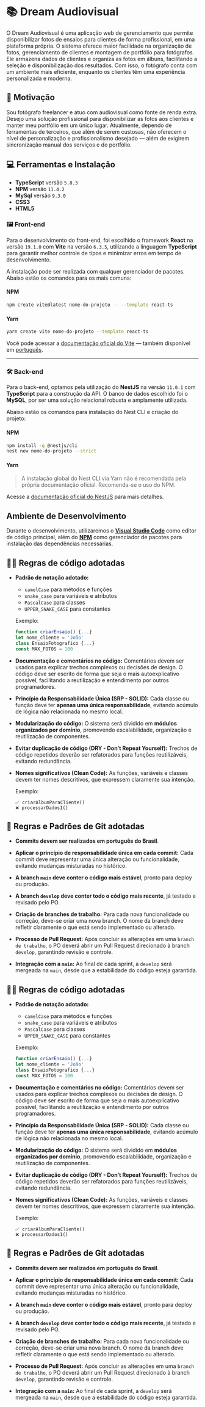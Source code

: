 # 📚 Dream Audiovisual

O Dream Audiovisual é uma aplicação web de gerenciamento que permite disponibilizar fotos de ensaios para clientes de forma profissional, em uma plataforma própria. O sistema oferece maior facilidade na organização de fotos, gerenciamento de clientes e montagem de portfólio para fotógrafos. Ele armazena dados de clientes e organiza as fotos em álbuns, facilitando a seleção e disponibilização dos resultados. Com isso, o fotógrafo conta com um ambiente mais eficiente, enquanto os clientes têm uma experiência personalizada e moderna.

## 🎯 Motivação

Sou fotógrafo freelancer e atuo com audiovisual como fonte de renda extra. Desejo uma solução profissional para disponibilizar as fotos aos clientes e manter meu portfólio em um único lugar. Atualmente, dependo de ferramentas de terceiros, que além de serem custosas, não oferecem o nível de personalização e profissionalismo desejado — além de exigirem sincronização manual dos serviços e do portfólio.

## 💻 Ferramentas e Instalação

- **TypeScript** versão `5.8.3`
- **NPM** versão `11.4.2`
- **MySql** versão `9.3.0`
- **CSS3**
- **HTML5**

### 🖼️ Front-end

Para o desenvolvimento do front-end, foi escolhido o framework **React** na versão `19.1.0` com **Vite** na versão `6.3.5`, utilizando a linguagem **TypeScript** para garantir melhor controle de tipos e minimizar erros em tempo de desenvolvimento.

A instalação pode ser realizada com qualquer gerenciador de pacotes. Abaixo estão os comandos para os mais comuns:

#### **NPM**

```bash
npm create vite@latest nome-do-projeto -- --template react-ts
```

#### **Yarn**

```bash
yarn create vite nome-do-projeto --template react-ts
```

Você pode acessar a [documentação oficial do Vite](https://vite.dev/guide/) — também disponível em [português](https://pt.vite.dev/guide/).

---

### 🛠️ Back-end

Para o back-end, optamos pela utilização do **NestJS** na versão `11.0.1` com **TypeScript** para a construção da API. O banco de dados escolhido foi o **MySQL**, por ser uma solução relacional robusta e amplamente utilizada.

Abaixo estão os comandos para instalação do Nest CLI e criação do projeto:

#### **NPM**

```bash
npm install -g @nestjs/cli
nest new nome-do-projeto --strict
```

#### **Yarn**

> A instalação global do Nest CLI via Yarn não é recomendada pela própria documentação oficial. Recomenda-se o uso do NPM.

Acesse a [documentação oficial do NestJS](https://docs.nestjs.com/) para mais detalhes.

## Ambiente de Desenvolvimento

Durante o desenvolvimento, utilizaremos o [**Visual Studio Code**](https://code.visualstudio.com/) como editor de código principal, além do [**NPM**](https://www.npmjs.com/) como gerenciador de pacotes para instalação das dependências necessárias.

## 🧑‍💻 Regras de código adotadas

- **Padrão de notação adotado:**
    - `camelCase` para métodos e funções
    - `snake_case` para variáveis e atributos
    - `PascalCase` para classes
    - `UPPER_SNAKE_CASE` para constantes

    Exemplo:

    ```javascript
    function criarEnsaio() {...}
    let nome_cliente = 'João'
    class EnsaioFotografico {...}
    const MAX_FOTOS = 100
    ```

- **Documentação e comentários no código:** Comentários devem ser usados para explicar trechos complexos ou decisões de design. O código deve ser escrito de forma que seja o mais autoexplicativo possível, facilitando a reutilização e entendimento por outros programadores.

- **Princípio da Responsabilidade Única (SRP - SOLID):** Cada classe ou função deve ter **apenas uma única responsabilidade**, evitando acúmulo de lógica não relacionada no mesmo local.

- **Modularização do código:** O sistema será dividido em **módulos organizados por domínio**, promovendo escalabilidade, organização e reutilização de componentes.

- **Evitar duplicação de código (DRY - Don’t Repeat Yourself):** Trechos de código repetidos deverão ser refatorados para funções reutilizáveis, evitando redundância.

- **Nomes significativos (Clean Code):** As funções, variáveis e classes devem ter nomes descritivos, que expressem claramente sua intenção.

    Exemplo:

    ```
    ✅ criarAlbumParaCliente()
    ❌ processarDados1()
    ```

## 🌱 Regras e Padrões de Git adotadas

- **Commits devem ser realizados em português do Brasil**.

- **Aplicar o princípio de responsabilidade única em cada commit:** Cada commit deve representar uma única alteração ou funcionalidade, evitando mudanças misturadas no histórico.

- **A branch `main` deve conter o código mais estável**, pronto para deploy ou produção.

- **A branch `develop` deve conter todo o código mais recente**, já testado e revisado pelo PO.

- **Criação de branches de trabalho:** Para cada nova funcionalidade ou correção, deve-se criar uma nova branch. O nome da branch deve refletir claramente o que está sendo implementado ou alterado.

- **Processo de Pull Request:** Após concluir as alterações em uma `branch de trabalho`, o PO deverá abrir um Pull Request direcionado à branch `develop`, garantindo revisão e controle.

- **Integração com a `main`:** Ao final de cada sprint, a `develop` será mergeada na `main`, desde que a estabilidade do código esteja garantida.

## 🧑‍💻 Regras de código adotadas

- **Padrão de notação adotado:**
    - `camelCase` para métodos e funções
    - `snake_case` para variáveis e atributos
    - `PascalCase` para classes
    - `UPPER_SNAKE_CASE` para constantes

    Exemplo:

    ```javascript
    function criarEnsaio() {...}
    let nome_cliente = 'João'
    class EnsaioFotografico {...}
    const MAX_FOTOS = 100
    ```

- **Documentação e comentários no código:** Comentários devem ser usados para explicar trechos complexos ou decisões de design. O código deve ser escrito de forma que seja o mais autoexplicativo possível, facilitando a reutilização e entendimento por outros programadores.

- **Princípio da Responsabilidade Única (SRP - SOLID):** Cada classe ou função deve ter **apenas uma única responsabilidade**, evitando acúmulo de lógica não relacionada no mesmo local.

- **Modularização do código:** O sistema será dividido em **módulos organizados por domínio**, promovendo escalabilidade, organização e reutilização de componentes.

- **Evitar duplicação de código (DRY - Don’t Repeat Yourself):** Trechos de código repetidos deverão ser refatorados para funções reutilizáveis, evitando redundância.

- **Nomes significativos (Clean Code):** As funções, variáveis e classes devem ter nomes descritivos, que expressem claramente sua intenção.

    Exemplo:

    ```
    ✅ criarAlbumParaCliente()
    ❌ processarDados1()
    ```

## 🌱 Regras e Padrões de Git adotadas

- **Commits devem ser realizados em português do Brasil**.

- **Aplicar o princípio de responsabilidade única em cada commit:** Cada commit deve representar uma única alteração ou funcionalidade, evitando mudanças misturadas no histórico.

- **A branch `main` deve conter o código mais estável**, pronto para deploy ou produção.

- **A branch `develop` deve conter todo o código mais recente**, já testado e revisado pelo PO.

- **Criação de branches de trabalho:** Para cada nova funcionalidade ou correção, deve-se criar uma nova branch. O nome da branch deve refletir claramente o que está sendo implementado ou alterado.

- **Processo de Pull Request:** Após concluir as alterações em uma `branch de trabalho`, o PO deverá abrir um Pull Request direcionado à branch `develop`, garantindo revisão e controle.

- **Integração com a `main`:** Ao final de cada sprint, a `develop` será mergeada na `main`, desde que a estabilidade do código esteja garantida.